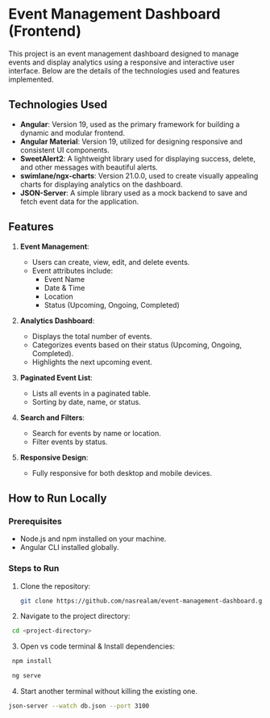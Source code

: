 # Event Management Dashboard (Frontend)

This project is an event management dashboard designed to manage events and display analytics using a responsive and interactive user interface. Below are the details of the technologies used and features implemented.

## Technologies Used

- **Angular**: Version 19, used as the primary framework for building a dynamic and modular frontend.
- **Angular Material**: Version 19, utilized for designing responsive and consistent UI components.
- **SweetAlert2**: A lightweight library used for displaying success, delete, and other messages with beautiful alerts.
- **swimlane/ngx-charts**: Version 21.0.0, used to create visually appealing charts for displaying analytics on the dashboard.
- **JSON-Server**: A simple library used as a mock backend to save and fetch event data for the application.

## Features

1. **Event Management**:

   - Users can create, view, edit, and delete events.
   - Event attributes include:
     - Event Name
     - Date & Time
     - Location
     - Status (Upcoming, Ongoing, Completed)

2. **Analytics Dashboard**:

   - Displays the total number of events.
   - Categorizes events based on their status (Upcoming, Ongoing, Completed).
   - Highlights the next upcoming event.

3. **Paginated Event List**:

   - Lists all events in a paginated table.
   - Sorting by date, name, or status.

4. **Search and Filters**:

   - Search for events by name or location.
   - Filter events by status.

5. **Responsive Design**:
   - Fully responsive for both desktop and mobile devices.

## How to Run Locally

### Prerequisites

- Node.js and npm installed on your machine.
- Angular CLI installed globally.

### Steps to Run

1. Clone the repository:

   ```bash
   git clone https://github.com/nasrealam/event-management-dashboard.git

   ```

2. Navigate to the project directory:

```bash
 cd <project-directory>
```

3. Open vs code terminal & Install dependencies:

```bash
 npm install
```

```bash
 ng serve
```

4. Start another terminal without killing the existing one.

```bash
json-server --watch db.json --port 3100
```
